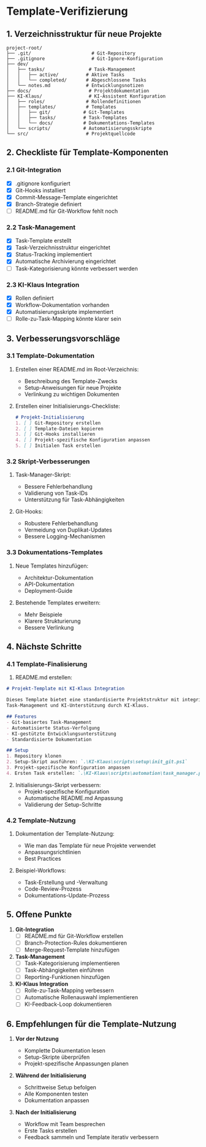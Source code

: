 # Template-Verifizierung

## 1. Verzeichnisstruktur für neue Projekte

```plaintext
project-root/
├── .git/                      # Git-Repository
├── .gitignore                 # Git-Ignore-Konfiguration
├── dev/
│   ├── tasks/                # Task-Management
│   │   ├── active/          # Aktive Tasks
│   │   └── completed/       # Abgeschlossene Tasks
│   └── notes.md             # Entwicklungsnotizen
├── docs/                     # Projektdokumentation
├── KI-Klaus/                 # KI-Assistent Konfiguration
│   ├── roles/               # Rollendefinitionen
│   ├── templates/           # Templates
│   │   ├── git/            # Git-Templates
│   │   ├── tasks/          # Task-Templates
│   │   └── docs/           # Dokumentations-Templates
│   └── scripts/            # Automatisierungsskripte
└── src/                     # Projektquellcode
```

## 2. Checkliste für Template-Komponenten

### 2.1 Git-Integration
- [x] .gitignore konfiguriert
- [x] Git-Hooks installiert
- [x] Commit-Message-Template eingerichtet
- [x] Branch-Strategie definiert
- [ ] README.md für Git-Workflow fehlt noch

### 2.2 Task-Management
- [x] Task-Template erstellt
- [x] Task-Verzeichnisstruktur eingerichtet
- [x] Status-Tracking implementiert
- [x] Automatische Archivierung eingerichtet
- [ ] Task-Kategorisierung könnte verbessert werden

### 2.3 KI-Klaus Integration
- [x] Rollen definiert
- [x] Workflow-Dokumentation vorhanden
- [x] Automatisierungsskripte implementiert
- [ ] Rolle-zu-Task-Mapping könnte klarer sein

## 3. Verbesserungsvorschläge

### 3.1 Template-Dokumentation
1. Erstellen einer README.md im Root-Verzeichnis:
   - Beschreibung des Template-Zwecks
   - Setup-Anweisungen für neue Projekte
   - Verlinkung zu wichtigen Dokumenten

2. Erstellen einer Initialisierungs-Checkliste:
   ```markdown
   # Projekt-Initialisierung
   1. [ ] Git-Repository erstellen
   2. [ ] Template-Dateien kopieren
   3. [ ] Git-Hooks installieren
   4. [ ] Projekt-spezifische Konfiguration anpassen
   5. [ ] Initialen Task erstellen
   ```

### 3.2 Skript-Verbesserungen
1. Task-Manager-Skript:
   - Bessere Fehlerbehandlung
   - Validierung von Task-IDs
   - Unterstützung für Task-Abhängigkeiten

2. Git-Hooks:
   - Robustere Fehlerbehandlung
   - Vermeidung von Duplikat-Updates
   - Bessere Logging-Mechanismen

### 3.3 Dokumentations-Templates
1. Neue Templates hinzufügen:
   - Architektur-Dokumentation
   - API-Dokumentation
   - Deployment-Guide

2. Bestehende Templates erweitern:
   - Mehr Beispiele
   - Klarere Strukturierung
   - Bessere Verlinkung

## 4. Nächste Schritte

### 4.1 Template-Finalisierung
1. README.md erstellen:
```markdown
# Projekt-Template mit KI-Klaus Integration

Dieses Template bietet eine standardisierte Projektstruktur mit integriertem 
Task-Management und KI-Unterstützung durch KI-Klaus.

## Features
- Git-basiertes Task-Management
- Automatisierte Status-Verfolgung
- KI-gestützte Entwicklungsunterstützung
- Standardisierte Dokumentation

## Setup
1. Repository klonen
2. Setup-Skript ausführen: `.\KI-Klaus\scripts\setup\init_git.ps1`
3. Projekt-spezifische Konfiguration anpassen
4. Ersten Task erstellen: `.\KI-Klaus\scripts\automation\task_manager.ps1`
```

2. Initialisierungs-Skript verbessern:
   - Projekt-spezifische Konfiguration
   - Automatische README.md Anpassung
   - Validierung der Setup-Schritte

### 4.2 Template-Nutzung
1. Dokumentation der Template-Nutzung:
   - Wie man das Template für neue Projekte verwendet
   - Anpassungsrichtlinien
   - Best Practices

2. Beispiel-Workflows:
   - Task-Erstellung und -Verwaltung
   - Code-Review-Prozess
   - Dokumentations-Update-Prozess

## 5. Offene Punkte

1. **Git-Integration**
   - [ ] README.md für Git-Workflow erstellen
   - [ ] Branch-Protection-Rules dokumentieren
   - [ ] Merge-Request-Template hinzufügen

2. **Task-Management**
   - [ ] Task-Kategorisierung implementieren
   - [ ] Task-Abhängigkeiten einführen
   - [ ] Reporting-Funktionen hinzufügen

3. **KI-Klaus Integration**
   - [ ] Rolle-zu-Task-Mapping verbessern
   - [ ] Automatische Rollenauswahl implementieren
   - [ ] KI-Feedback-Loop dokumentieren

## 6. Empfehlungen für die Template-Nutzung

1. **Vor der Nutzung**
   - Komplette Dokumentation lesen
   - Setup-Skripte überprüfen
   - Projekt-spezifische Anpassungen planen

2. **Während der Initialisierung**
   - Schrittweise Setup befolgen
   - Alle Komponenten testen
   - Dokumentation anpassen

3. **Nach der Initialisierung**
   - Workflow mit Team besprechen
   - Erste Tasks erstellen
   - Feedback sammeln und Template iterativ verbessern
